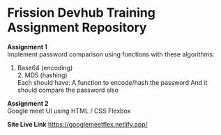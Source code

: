 # Frission Devhub Training Assignment Repository 

**Assignment 1**
<br> 
Implement password comparison using functions with these algorithms:
<br>
1. Base64 (encoding) <br>
   2. MD5 (hashing) <br>
Each should have:
 A function to encode/hash the password
And it should compare the password also


**Assignment 2**
<br>
Google meet UI using HTML / CSS Flexbox

**Site Live Link**  https://googlemeetflex.netlify.app/
